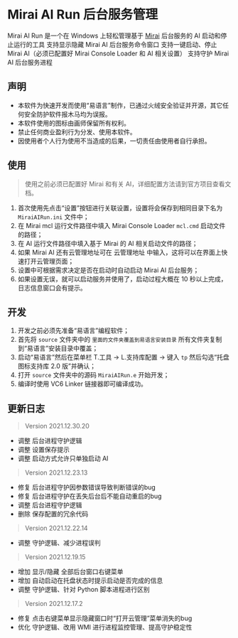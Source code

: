# Mirai AI Run 后台服务管理

Mirai AI Run 是一个在 Windows 上轻松管理基于 [Mirai](https://github.com/project-mirai) 后台服务的 AI 启动和停止运行的工具
支持显示隐藏 Mirai AI 后台服务命令窗口
支持一键启动、停止 Mirai AI（必须已配置好 Mirai Console Loader 和 AI 相关设置）
支持守护 Mirai AI 后台服务进程

## 声明

- 本软件为快速开发而使用“易语言”制作，已通过火绒安全验证并开源，其它任何安全防护软件报木马均为误报。
- 本软件使用的图标由画师保留所有权利。
- 禁止任何商业盈利行为分发、使用本软件。
- 因使用者个人行为使用不当造成的后果，一切责任由使用者自行承担。

## 使用

> 使用之前必须已配置好 Mirai 和有关 AI，详细配置方法请到官方项目查看文档。

1. 首次使用先点击“设置”按钮进行关联设置，设置将会保存到相同目录下名为 `MiraiAIRun.ini` 文件中；
2. 在 Mirai mcl 运行文件路径中填入 Mirai Console Loader `mcl.cmd` 启动文件的路径；
3. 在 AI 运行文件路径中填入基于 Mirai 的 AI 相关启动文件的路径；
4. 如果 Mirai AI 还有云管理地址可在 云管理地址 中输入，这将可以在界面上快速打开云管理页面；
5. 设置中可根据需求决定是否在启动时自动启动 Mirai AI 后台服务；
6. 如果设置无误，就可以启动服务并使用了，启动过程大概在 10 秒以上完成，日志信息窗口会有提示。

## 开发

1. 开发之前必须先准备“易语言”编程软件；
2. 首先将 `source` 文件夹中的 `里面的文件夹覆盖到易语言安装目录` 所有文件夹复制到“易语言”安装目录中覆盖；
3. 启动“易语言”然后在菜单栏 T.工具 -> L.支持库配置 -> 键入 `tp` 然后勾选“托盘图标支持库 2.0 版”并确认；
4. 打开 `source` 文件夹中的源码 `MiraiAIRun.e` 开始开发；
5. 编译时使用 VC6 Linker 链接器即可编译成功。

## 更新日志

> Version 2021.12.30.20
* 调整 后台进程守护逻辑
* 调整 设置保存提示
* 调整 启动方式允许只单独启动 AI

> Version 2021.12.23.13
* 修复 后台进程守护因参数错误导致判断错误的bug
* 修复 后台进程守护在丢失后台后不能自动重启的bug
* 调整 后台进程守护逻辑
* 删除 保存配置的冗余代码

> Version 2021.12.22.14
* 调整 守护逻辑、减少进程误判

> Version 2021.12.19.15
* 增加 显示/隐藏 全部后台窗口右键菜单
* 增加 自动启动在托盘状态时提示启动是否完成的信息
* 调整 守护逻辑、针对 Python 脚本进程进行区别

> Version 2021.12.17.2
* 修复 点击右键菜单显示隐藏窗口时“打开云管理”菜单消失的bug
* 优化 守护逻辑、改用 WMI 进行进程监控管理、提高守护稳定性
